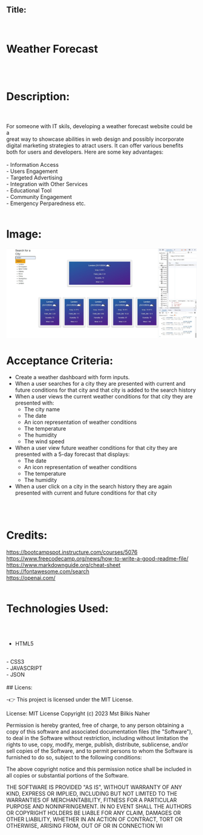 ## Title:<br>
<br>

# Weather Forecast
<br>
<br>


# Description:
<br>
<br>
For someone with IT skils, developing a weather forecast website could be a <br>
 great way to showcase abilities in web design and possibly incorporate <br>
 digital marketing strategies to atract users. It can offer various benefits <br>
  both for users and developers. Here are some key advantages:
  <br>
   <br>
- Information Access
<br>
- Users Engagement
<br>
- Targeted Advertising
<br>
- Integration with Other Services
<br>
- Educational Tool
<br>
- Community Engagement
<br>
- Emergency Perparedness etc.
<br>
<br>
 

# Image:
![The weather app includes a search option, a list of cities, and a five-day forecast and current weather conditions for London.](Image/weatherscreenShot.jpg)

# Acceptance Criteria:
- Create a weather dashboard with form inputs.
- When a user searches for a city they are presented with current and future conditions for that city and that city is added to the search history
- When a user views the current weather conditions for that city they are presented with:
    - The city name
    - The date
    - An icon representation of weather conditions
    - The temperature
    - The humidity
    - The wind speed
- When a user view future weather conditions for that city they are presented with a 5-day forecast that displays:
    - The date
    - An icon representation of weather conditions
    - The temperature
    - The humidity
- When a user click on a city in the search history they are again presented with current and future conditions for that city
<br>
<br>

# Credits:
https://bootcampspot.instructure.com/courses/5076<br>
https://www.freecodecamp.org/news/how-to-write-a-good-readme-file/<br>
https://www.markdownguide.org/cheat-sheet<br>
https://fontawesome.com/search<br>
https://openai.com/
<br>
<br>
# Technologies Used:
<br>
<br>

- HTML5
 <br> 
- CSS3
 <br>
- JAVASCRIPT
<br>
- JSON
 <br>
<br>
## Licens:

-👉 This project is licensed under the MIT License.

License: MIT License
Copyright (c) 2023 Mst Bilkis Naher

Permission is hereby granted, free of charge, to any person obtaining a copy of this software and associated documentation files (the "Software"), to deal in the Software without restriction, including without limitation the rights to use, copy, modify, merge, publish, distribute, sublicense, and/or sell copies of the Software, and to permit persons to whom the Software is furnished to do so, subject to the following conditions:

The above copyright notice and this permission notice shall be included in all copies or substantial portions of the Software.

THE SOFTWARE IS PROVIDED "AS IS", WITHOUT WARRANTY OF ANY KIND, EXPRESS OR IMPLIED, INCLUDING BUT NOT LIMITED TO THE WARRANTIES OF MERCHANTABILITY, FITNESS FOR A PARTICULAR PURPOSE AND NONINFRINGEMENT. IN NO EVENT SHALL THE AUTHORS OR COPYRIGHT HOLDERS BE LIABLE FOR ANY CLAIM, DAMAGES OR OTHER LIABILITY, WHETHER IN AN ACTION OF CONTRACT, TORT OR OTHERWISE, ARISING FROM, OUT OF OR IN CONNECTION WI

